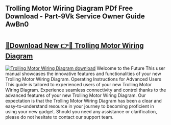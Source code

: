 ## Trolling Motor Wiring Diagram PDf Free Download - Part-9Vk Service Owner Guide AwBn0

# <h2><a href="http://dfuhc6y.blite.top/?on=Trolling+Motor+Wiring+Diagram">🔗Download New 👉🔴 Trolling Motor Wiring Diagram</a></h2>

[![Trolling Motor Wiring Diagram download](https://i.imgur.com/lujVjoI.png)](http://dfuhc6y.blite.top/?on=Trolling+Motor+Wiring+Diagram)
Welcome to the Future This user manual showcases the innovative features and functionalities of your new Trolling Motor Wiring Diagram. Operating Instructions for Advanced Users This guide is tailored to experienced users of your new Trolling Motor Wiring Diagram. Experience seamless connectivity and control thanks to the advanced features of your new Trolling Motor Wiring Diagram. Our expectation is that the Trolling Motor Wiring Diagram has been a clear and easy-to-understand resource in your journey to becoming proficient in using your new gadget. Should you need any assistance or clarification, please do not hesitate to contact our support team.
